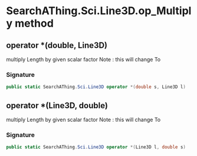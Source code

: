 # SearchAThing.Sci.Line3D.op_Multiply method
## operator *(double, Line3D)
multiply Length by given scalar factor
            Note : this will change To

### Signature
```csharp
public static SearchAThing.Sci.Line3D operator *(double s, Line3D l)
```
## operator *(Line3D, double)
multiply Length by given scalar factor
            Note : this will change To

### Signature
```csharp
public static SearchAThing.Sci.Line3D operator *(Line3D l, double s)
```
